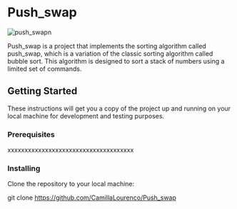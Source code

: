# Push_swap 
![push_swapn](https://user-images.githubusercontent.com/18141491/212500274-fde08bb1-a20b-4ec2-9b6b-9b5a0cdd115f.png)


Push_swap is a project that implements the sorting algorithm called push_swap, which is a variation of the classic sorting algorithm called bubble sort. This algorithm is designed to sort a stack of numbers using a limited set of commands.

## Getting Started

These instructions will get you a copy of the project up and running on your local machine for development and testing purposes.

### Prerequisites

xxxxxxxxxxxxxxxxxxxxxxxxxxxxxxxxxxxxx

### Installing

Clone the repository to your local machine:
 
git clone https://github.com/CamillaLourenco/Push_swap





